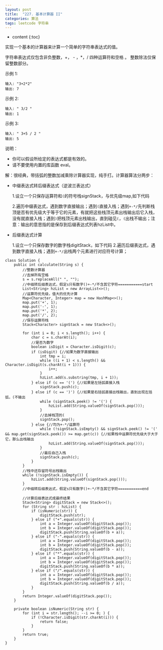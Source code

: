 ```yaml
---
layout: post
title:  "227. 基本计算器 II"
categories: 算法
tags: leetcode 字符串
---
```


* content
{:toc}

<!--more-->

实现一个基本的计算器来计算一个简单的字符串表达式的值。

字符串表达式仅包含非负整数，+， - ，*，/ 四种运算符和空格  。 整数除法仅保留整数部分。

示例 1:

```
输入: "3+2*2"
输出: 7
```

示例 2:

```
输入: " 3/2 "
输出: 1
```

示例 3:

```
输入: " 3+5 / 2 "
输出: 5
```

说明：

* 你可以假设所给定的表达式都是有效的。
* 请不要使用内置的库函数 eval。

解：很经典，带括弧的整数加减乘除计算器实现，纯手打。计算器算法分两步：

* 中缀表达式转后缀表达式（逆波兰表达式）

  1.设立一个只保存运算符和```(```的符号栈signStack，与优先级map,如下代码
  
  2.遍历中缀表达式，遇到数字直接输出；遇到```(```直接入栈；遇到```+-*/```先判断栈顶是否有优先级大于等于它的元素，有就把这些栈顶元素出栈输出后它入栈，没有就直接入栈；遇到```)```把栈顶元素出栈输出，直到碰见```(```，```(```出栈不输出；注意：输出的意思指的是保存到后缀表达式列表hzList中。

* 后缀表达式计算

  1.设立一个只保存数字的数字栈digitStack，如下代码
  2.遍历后缀表达式，遇到数字直接入栈；遇到```+-*/```出栈两个元素进行对应符号计算；




```
class Solution {
    public int calculate(String s) {
        //整数计算器
        //去掉所有空格
        s = s.replaceAll(" ", "");
        //中缀转后缀表达式，假定s只有数字()+-*/不含其它字符===========start
        List<String> hzList = new ArrayList<>();
        //运算符优先级，值大的优先计算
        Map<Character, Integer> map = new HashMap<>();
        map.put('+', 1);
        map.put('-', 1);
        map.put('*', 2);
        map.put('/', 2);
        //保存运算符栈
        Stack<Character> signStack = new Stack<>();

        for (int i = 0; i < s.length(); i++) {
            char c = s.charAt(i);
            //是否为数字
            boolean isDigit = Character.isDigit(c);
            if (isDigit) {//如果为数字直接输出
                int tmp = i;
                while ((i + 1) < s.length() && Character.isDigit(s.charAt(i + 1))) {
                    i++;
                }
                hzList.add(s.substring(tmp, i + 1));
            } else if (c == '(') {//如果是左括弧直接入栈
                signStack.push(c);
            } else if (c == ')') {//如果是右括弧直接出栈输出，直到出现左括弧，(不输出
                while (signStack.peek() != '(') {
                    hzList.add(String.valueOf(signStack.pop()));
                }
                //去掉栈顶的(
                signStack.pop();
            } else {//均为+-*/运算符
                while (!signStack.isEmpty() && signStack.peek() != '(' && map.get(signStack.peek()) >= map.get(c)) {//如果栈中运算符优先级大于大于它，那么出栈输出
                    hzList.add(String.valueOf(signStack.pop()));
                }
                //最后自己入栈
                signStack.push(c);
            }
        }
        //栈中还存留符号出栈输出
        while (!signStack.isEmpty()) {
            hzList.add(String.valueOf(signStack.pop()));
        }
        //中缀转后缀表达式，假定s只有数字()+-*/不含其它字符===========end

        //计算后缀表达式成最终结果
        Stack<String> digitStack = new Stack<>();
        for (String str : hzList) {
            if (isNumeric(str)) {
                digitStack.push(str);
            } else if ("+".equals(str)) {
                int a = Integer.valueOf(digitStack.pop());
                int b = Integer.valueOf(digitStack.pop());
                digitStack.push(String.valueOf(b + a));
            } else if ("-".equals(str)) {
                int a = Integer.valueOf(digitStack.pop());
                int b = Integer.valueOf(digitStack.pop());
                digitStack.push(String.valueOf(b - a));
            } else if ("*".equals(str)) {
                int a = Integer.valueOf(digitStack.pop());
                int b = Integer.valueOf(digitStack.pop());
                digitStack.push(String.valueOf(b * a));
            } else if ("/".equals(str)) {
                int a = Integer.valueOf(digitStack.pop());
                int b = Integer.valueOf(digitStack.pop());
                digitStack.push(String.valueOf(b / a));
            }
        }
        return Integer.valueOf(digitStack.pop());
    }

    private boolean isNumeric(String str) {
        for (int i = str.length(); --i >= 0; ) {
            if (!Character.isDigit(str.charAt(i))) {
                return false;
            }
        }
        return true;
    }
}
```

